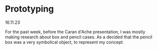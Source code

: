 # Prototyping

16.11.23

For the past week, before the Caran d'Ache presentation, I was mostly making research about box and pencil cases. As a decided that the pencil box was a very symbolical object, to represent my concept. 